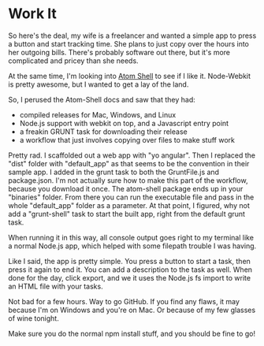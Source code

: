 Work It
=======

So here's the deal, my wife is a freelancer and wanted a simple app to press a button and start tracking time. She plans to just copy over the hours into her
outgoing bills. There's probably software out there, but it's more complicated and pricey than she needs.

At the same time, I'm looking into [Atom Shell](https://github.com/atom/atom-shell) to see if I like it. Node-Webkit is pretty awesome, but I wanted to get
a lay of the land.

So, I perused the Atom-Shell docs and saw that they had:

- compiled releases for Mac, Windows, and Linux
- Node.js support with webkit on top, and a Javascript entry point
- a freakin GRUNT task for downloading their release
- a workflow that just involves copying over files to make stuff work

Pretty rad. I scaffolded out a web app with "yo angular". Then I replaced the "dist" folder with "default_app" as that seems to be the convention in their sample app.
I added in the grunt task to both the GruntFile.js and package.json. I'm not actually sure how to make this part of the workflow, because you download it once.
The atom-shell package ends up in your "binaries" folder. From there you can run the executable file and pass in the whole "default_app" folder as a parameter.
At that point, I figured, why not add a "grunt-shell" task to start the built app, right from the default grunt task.

When running it in this way, all console output goes right to my terminal like a normal Node.js app, which helped with some filepath trouble I was having.

Like I said, the app is pretty simple. You press a button to start a task, then press it again to end it. You can add a description to the task as well.
When done for the day, click export, and we it uses the Node.js fs import to write an HTML file with your tasks.

Not bad for a few hours. Way to go GitHub. If you find any flaws, it may because I'm on Windows and you're on Mac. Or because of my few glasses of wine tonight.

Make sure you do the normal npm install stuff, and you should be fine to go!
